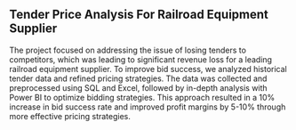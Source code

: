 ## Tender Price Analysis For Railroad Equipment Supplier
The project focused on addressing the issue of losing tenders to competitors, which was leading to significant revenue loss for a leading railroad equipment supplier. To improve bid success, we analyzed historical tender data and refined pricing strategies. The data was collected and preprocessed using SQL and Excel, followed by in-depth analysis with Power BI to optimize bidding strategies. This approach resulted in a 10% increase in bid success rate and improved profit margins by 5-10% through more effective pricing strategies.
